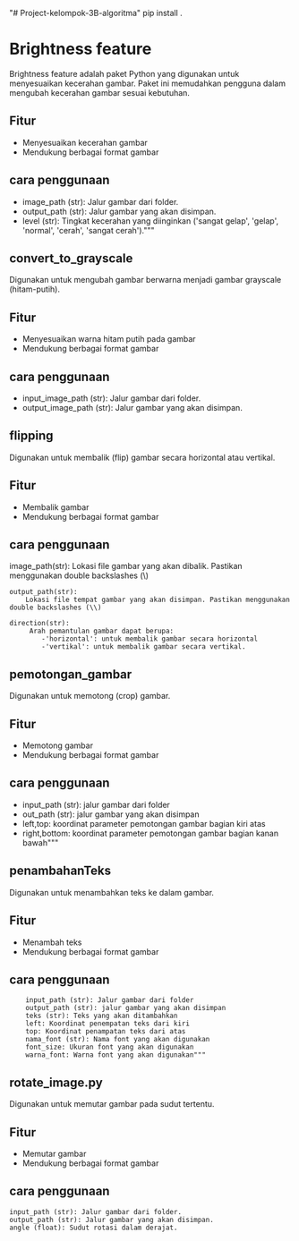 "# Project-kelompok-3B-algoritma" 
pip install .

# Brightness feature
Brightness feature adalah paket Python yang digunakan untuk menyesuaikan kecerahan gambar. Paket ini memudahkan pengguna dalam mengubah kecerahan gambar sesuai kebutuhan.

## Fitur
- Menyesuaikan kecerahan gambar
- Mendukung berbagai format gambar

## cara penggunaan
- image_path (str): Jalur gambar dari folder.
- output_path (str): Jalur gambar yang akan disimpan.
- level (str): Tingkat kecerahan yang diinginkan ('sangat gelap', 'gelap', 'normal', 'cerah', 'sangat cerah')."""



## convert_to_grayscale
Digunakan untuk mengubah gambar berwarna menjadi gambar grayscale (hitam-putih). 

## Fitur
- Menyesuaikan warna hitam putih pada gambar
- Mendukung berbagai format gambar

## cara penggunaan 
- input_image_path (str): Jalur gambar dari folder.
- output_image_path (str): Jalur gambar yang akan disimpan.

## flipping
Digunakan untuk membalik (flip) gambar secara horizontal atau vertikal. 

## Fitur
- Membalik gambar
- Mendukung berbagai format gambar

## cara penggunaan 
 image_path(str):
        Lokasi file gambar yang akan dibalik. Pastikan menggunakan double backslashes (\\)
        
    output_path(str):
        Lokasi file tempat gambar yang akan disimpan. Pastikan menggunakan double backslashes (\\)

    direction(str):
         Arah pemantulan gambar dapat berupa:
            -'horizontal': untuk membalik gambar secara horizontal
            -'vertikal': untuk membalik gambar secara vertikal.

## pemotongan_gambar
Digunakan untuk memotong (crop) gambar. 

## Fitur
- Memotong gambar
- Mendukung berbagai format gambar

## cara penggunaan
- input_path (str): jalur gambar dari folder
- out_path (str): jalur gambar yang akan disimpan
- left,top: koordinat parameter pemotongan gambar bagian kiri atas
- right,bottom: koordinat parameter pemotongan gambar bagian kanan bawah"""


## penambahanTeks
Digunakan untuk menambahkan teks ke dalam gambar. 

## Fitur
- Menambah teks
- Mendukung berbagai format gambar

## cara penggunaan
        input_path (str): Jalur gambar dari folder
        output_path (str): jalur gambar yang akan disimpan
        teks (str): Teks yang akan ditambahkan
        left: Koordinat penempatan teks dari kiri
        top: Koordinat penampatan teks dari atas
        nama_font (str): Nama font yang akan digunakan
        font_size: Ukuran font yang akan digunakan
        warna_font: Warna font yang akan digunakan"""

## rotate_image.py
Digunakan untuk memutar gambar pada sudut tertentu. 

## Fitur
- Memutar gambar
- Mendukung berbagai format gambar

## cara penggunaan
    input_path (str): Jalur gambar dari folder.
    output_path (str): Jalur gambar yang akan disimpan.
    angle (float): Sudut rotasi dalam derajat.
